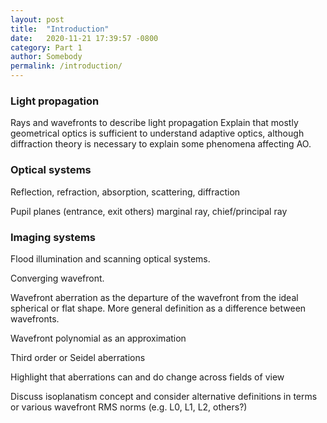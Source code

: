 ```yaml
---
layout: post
title:  "Introduction"
date:   2020-11-21 17:39:57 -0800
category: Part 1
author: Somebody
permalink: /introduction/
---
```

### Light propagation

Rays and wavefronts to describe light propagation
Explain that mostly geometrical optics is sufficient to understand adaptive optics, although diffraction theory is necessary to explain some phenomena affecting AO.

### Optical systems
Reflection, refraction, absorption, scattering, diffraction

Pupil planes (entrance, exit others)
marginal ray, chief/principal ray

### Imaging systems

Flood illumination and scanning optical systems.

Converging wavefront.

Wavefront aberration as the departure of the wavefront from the ideal spherical or flat shape. More general definition as a difference between wavefronts.

Wavefront polynomial as an approximation

Third order or Seidel aberrations

Highlight that aberrations can and do change across fields of view

Discuss isoplanatism concept and consider alternative definitions in terms or various wavefront RMS norms (e.g. L0, L1, L2, others?)
